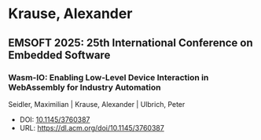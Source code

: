 # Krause, Alexander

## EMSOFT 2025: 25th International Conference on Embedded Software

### Wasm-IO: Enabling Low-Level Device Interaction in WebAssembly for Industry Automation
Seidler, Maximilian | Krause, Alexander | Ulbrich, Peter
* DOI: [10.1145/3760387](https://doi.org/10.1145/3760387)
* URL: <https://dl.acm.org/doi/10.1145/3760387>

